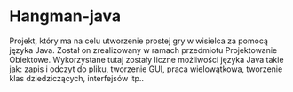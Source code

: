 # Hangman-java
Projekt, który ma na celu utworzenie prostej gry w wisielca za pomocą języka Java. Został on zrealizowany w ramach przedmiotu Projektowanie Obiektowe. Wykorzystane tutaj zostały liczne możliwości języka Java takie jak: zapis i odczyt do pliku, tworzenie GUI, praca wielowątkowa, tworzenie klas dziedziczących, interfejsów itp..
